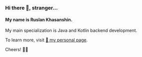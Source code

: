 ### Hi there 👋, stranger...

#### My name is Ruslan Khasanshin.

My main specialization is Java and Kotlin backend development.

To learn more, visit [📃 my personal page](https://hu553in.su).

Cheers! 🙋‍♂️
